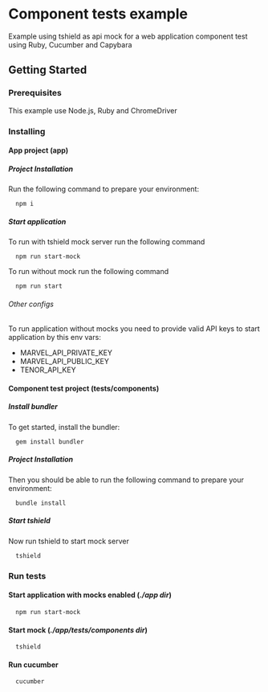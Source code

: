 # Component tests example

Example using tshield as api mock for a web application component test using Ruby, Cucumber and Capybara

## Getting Started

### Prerequisites

This example use Node.js, Ruby and ChromeDriver

### Installing

#### App project (app)

##### Project Installation
Run the following command to prepare your environment:

```
  npm i
```

##### Start application
To run with tshield mock server run the following command

```
  npm run start-mock
```

To run without mock run the following command

```
  npm run start
```

###### Other configs

To run application without mocks you need to provide valid API keys to start application by this env vars:

*   MARVEL_API_PRIVATE_KEY
*   MARVEL_API_PUBLIC_KEY
*   TENOR_API_KEY

#### Component test project (tests/components)

##### Install bundler
To get started, install the bundler:

```
  gem install bundler
```

##### Project Installation
Then you should be able to run the following command to prepare your environment:

```
  bundle install
```

##### Start tshield
Now run tshield to start mock server

```
  tshield
```

### Run tests

#### Start application with mocks enabled (_./app dir_)
```
  npm run start-mock
```
#### Start mock (_./app/tests/components dir_)
```
  tshield
```
#### Run cucumber
```
  cucumber
```
